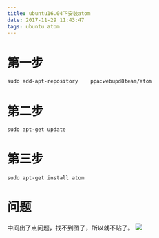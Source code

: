 ```yaml
---
title: ubuntu16.04下安装atom
date: 2017-11-29 11:43:47
tags: ubuntu atom
---
```

# 第一步
`sudo add-apt-repository    ppa:webupd8team/atom`
# 第二步
`sudo apt-get update`
# 第三步
`sudo apt-get install atom`
# 问题
中间出了点问题，找不到图了，所以就不贴了。
![](https://github.com/hjyai94/Blog_Image/raw/master/avatar.png)
